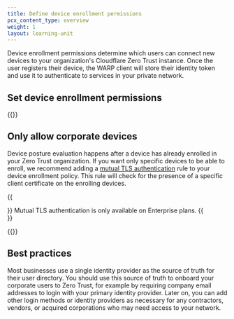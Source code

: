 ```yaml
---
title: Define device enrollment permissions
pcx_content_type: overview
weight: 1
layout: learning-unit
---
```


Device enrollment permissions determine which users can connect new devices to your organization's Cloudflare Zero Trust instance. Once the user registers their device, the WARP client will store their identity token and use it to authenticate to services in your private network.

## Set device enrollment permissions

{{<render file="warp/_device-enrollment.md" productFolder="cloudflare-one">}}

## Only allow corporate devices

Device posture evaluation happens after a device has already enrolled in your Zero Trust organization. If you want only specific devices to be able to enroll, we recommend adding a [mutual TLS authentication](/cloudflare-one/identity/devices/access-integrations/mutual-tls-authentication/) rule to your device enrollment policy. This rule will check for the presence of a specific client certificate on the enrolling devices.

{{<Aside type="note">}}
Mutual TLS authentication is only available on Enterprise plans.
{{</Aside>}}

{{<render file="warp/_device-enrollment-mtls.md" productFolder="cloudflare-one">}}

## Best practices

Most businesses use a single identity provider as the source of truth for their user directory. You should use this source of truth to onboard your corporate users to Zero Trust, for example by requiring company email addresses to login with your primary identity provider. Later on, you can add other login methods or identity providers as necessary for any contractors, vendors, or acquired corporations who may need access to your network.
